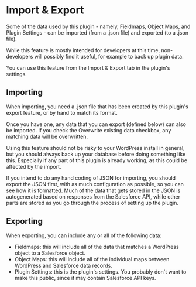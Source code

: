 # Import & Export

Some of the data used by this plugin - namely, Fieldmaps, Object Maps, and Plugin Settings - can be imported (from a .json file) and exported (to a .json file).

While this feature is mostly intended for developers at this time, non-developers will possibly find it useful, for example to back up plugin data.

You can use this feature from the Import &amp; Export tab in the plugin's settings.

## Importing

When importing, you need a .json file that has been created by this plugin's export feature, or by hand to match its format.

Once you have one, any data that you can export (defined below) can also be imported. If you check the Overwrite existing data checkbox, any matching data will be overwritten.

Using this feature should not be risky to your WordPress install in general, but you should always back up your database before doing something like this. Especially if any part of this plugin is already working, as this could be affected by the import.

If you intend to do any hand coding of JSON for importing, you should export the JSON first, with as much configuration as possible, so you can see how it is formatted. Much of the data that gets stored in the JSON is autogenerated based on responses from the Salesforce API, while other parts are stored as you go through the process of setting up the plugin.

## Exporting

When exporting, you can include any or all of the following data:

- Fieldmaps: this will include all of the data that matches a WordPress object to a Salesforce object.
- Object Maps: this will include all of the individual maps between WordPress and Salesforce data records.
- Plugin Settings: this is the plugin's settings. You probably don't want to make this public, since it may contain Salesforce API keys.
